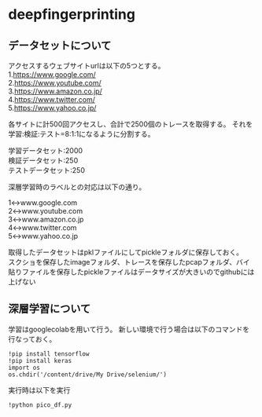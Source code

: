 # deepfingerprinting
## データセットについて
アクセスするウェブサイトurlは以下の5つとする。  
1.https://www.google.com/  
2.https://www.youtube.com/  
3.https://www.amazon.co.jp/  
4.https://www.twitter.com/  
5.https://www.yahoo.co.jp/  

各サイトに計500回アクセスし、合計で2500個のトレースを取得する。
それを学習:検証:テスト=8:1:1になるように分割する。  

学習データセット:2000  
検証データセット:250  
テストデータセット:250  

深層学習時のラベルとの対応は以下の通り。  

1↔︎www.google.com  
2↔︎www.youtube.com  
3↔︎www.amazon.co.jp  
4↔︎www.twitter.com  
5↔︎www.yahoo.co.jp  

取得したデータセットはpklファイルにしてpickleフォルダに保存しておく。  
スクショを保存したimageフォルダ、トレースを保存したpcapフォルダ、バイ貼りファイルを保存したpickleファイルはデータサイズが大きいのでgithubには上げない

## 深層学習について
学習はgooglecolabを用いて行う。
新しい環境で行う場合は以下のコマンドを行なっておく。
```
!pip install tensorflow
!pip install keras
import os
os.chdir('/content/drive/My Drive/selenium/')
```
実行時は以下を実行
```
!python pico_df.py
```
